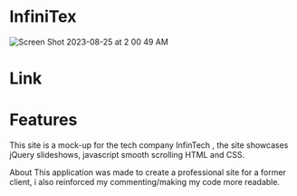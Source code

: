 # InfiniTex

![Screen Shot 2023-08-25 at 2 00 49 AM](https://github.com/ddelimond/Infintech/assets/59320790/968402bd-05fb-414c-900d-e6d5d7a21822)
<h1>Link</h1>
<!-- <a href="https://infintech.netlify.app/">Interact with the Website Here!</a> -->

<h1>Features</h1>
This site is  a mock-up for the tech company InfinTech , the site showcases jQuery slideshows, javascript smooth scrolling
HTML and CSS.

About
This application was made to create a professional site for a former client, i also reinforced my commenting/making my code more readable.
